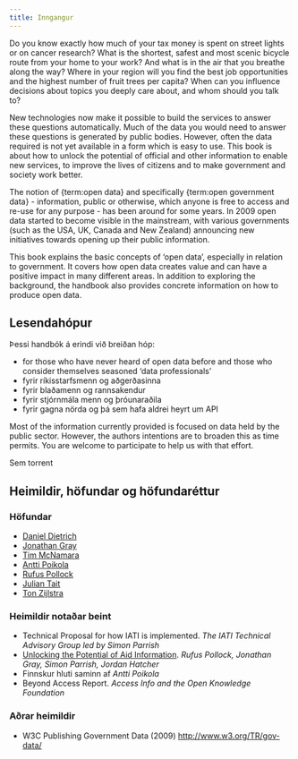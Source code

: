 ```yaml
---
title: Inngangur
---
```


Do you know exactly how much of your tax money is spent on street lights or on cancer research? What is the shortest, safest and most scenic bicycle route from your home to your work? And what is in the air that you breathe along the way? Where in your region will you find the best job opportunities and the highest number of fruit trees per capita? When can you influence decisions about topics you deeply care about, and whom should you talk to?

New technologies now make it possible to build the services to answer these questions automatically. Much of the data you would need to answer these questions is generated by public bodies. However, often the data required is not yet available in a form which is easy to use. This book is about how to unlock the potential of official and other information to enable new services, to improve the lives of citizens and to make government and society work better.

The notion of {term:open data} and specifically {term:open government data} - information, public or otherwise, which anyone is free to access and re-use for any purpose - has been around for some years. In 2009 open data started to become visible in the mainstream, with various governments (such as the USA, UK, Canada and New Zealand) announcing new initiatives towards opening up their public information.

This book explains the basic concepts of ‘open data’, especially in relation to government. It covers how open data creates value and can have a positive impact in many different areas. In addition to exploring the background, the handbook also provides concrete information on how to produce open data.

## Lesendahópur

Þessi handbók á erindi við breiðan hóp:

-   for those who have never heard of open data before and those who consider themselves seasoned ‘data professionals’
-   fyrir ríkisstarfsmenn og aðgerðasinna
-   fyrir blaðamenn og rannsakendur
-   fyrir stjórnmála menn og þróunaraðila
-   fyrir gagna nörda og þá sem hafa aldrei heyrt um API

Most of the information currently provided is focused on data held by the public sector. However, the authors intentions are to broaden this as time permits. You are welcome to participate to help us with that effort.

Sem torrent

## Heimildir, höfundar og höfundaréttur

### Höfundar

-   [Daniel Dietrich](http://ddie.me/)
-   [Jonathan Gray](http://jonathangray.org/)
-   [Tim McNamara](http://timmcnamara.co.nz)
-   [Antti Poikola](http://apoikola.wordpress.com/)
-   [Rufus Pollock](http://rufuspollock.org/)
-   [Julian Tait](http://www.littlestar.tv/)
-   [Ton Zijlstra](http://www.zylstra.org/)

### Heimildir notaðar beint

-   Technical Proposal for how IATI is implemented. *The IATI Technical Advisory Group led by Simon Parrish*
-   [Unlocking the Potential of Aid Information](http://www.unlockingaid.info/). *Rufus Pollock, Jonathan Gray, Simon Parrish, Jordan Hatcher*
-   Finnskur hluti saminn af *Antti Poikola*
-   Beyond Access Report. *Access Info and the Open Knowledge Foundation*

### Aðrar heimildir

-   W3C Publishing Government Data (2009) <http://www.w3.org/TR/gov-data/>